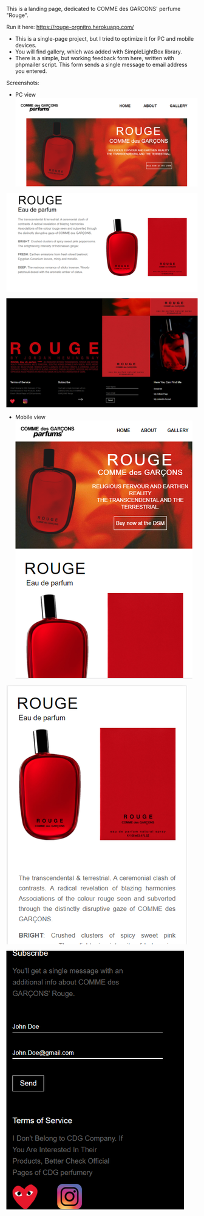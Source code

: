 This is a landing page, dedicated to COMME des GARCONS' perfume "Rouge".

Run it here: https://rouge-orgnitro.herokuapp.com/

- This is a single-page project, but I tried to optimize it for PC and mobile devices. 
- You will find gallery, which was added with SimpleLightBox library.  
- There is a simple, but working feedback form here, written with phpmailer script.
  This form sends a single message to email address you entered.

Screenshots:
- PC view
![screen1](https://github.com/orgnitro/CDG_landing/blob/master/assets/img/screen1.png)

![screen2](https://github.com/orgnitro/CDG_landing/blob/master/assets/img/screen2.png)

![screen3](https://github.com/orgnitro/CDG_landing/blob/master/assets/img/screen3.png)

- Mobile view
![mobilescreen1](https://github.com/orgnitro/CDG_landing/blob/master/assets/img/mobilescreen1.png)

![mobilescreen2](https://github.com/orgnitro/CDG_landing/blob/master/assets/img/mobilescreen2.png)

![mobilescreen3](https://github.com/orgnitro/CDG_landing/blob/master/assets/img/mobilescreen3.png)






